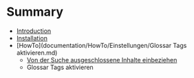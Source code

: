 # Summary

* [Introduction](README.md)
* [Installation](documentation/installation.md)
* [HowTo](documentation/HowTo/Einstellungen/Glossar Tags aktivieren.md)
   * [Von der Suche ausgeschlossene Inhalte einbeziehen](documentation/HowTo/Einstellungen/2.1.1.md)
   * Glossar Tags aktivieren

